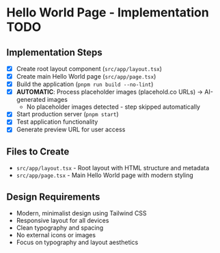 # Hello World Page - Implementation TODO

## Implementation Steps

- [x] Create root layout component (`src/app/layout.tsx`)
- [x] Create main Hello World page (`src/app/page.tsx`)
- [x] Build the application (`pnpm run build --no-lint`)
- [x] **AUTOMATIC**: Process placeholder images (placehold.co URLs) → AI-generated images
  - No placeholder images detected - step skipped automatically
- [x] Start production server (`pnpm start`)
- [x] Test application functionality
- [x] Generate preview URL for user access

## Files to Create
- `src/app/layout.tsx` - Root layout with HTML structure and metadata
- `src/app/page.tsx` - Main Hello World page with modern styling

## Design Requirements
- Modern, minimalist design using Tailwind CSS
- Responsive layout for all devices
- Clean typography and spacing
- No external icons or images
- Focus on typography and layout aesthetics